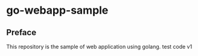 # go-webapp-sample



## Preface
This repository is the sample of web application using golang.
test code v1
